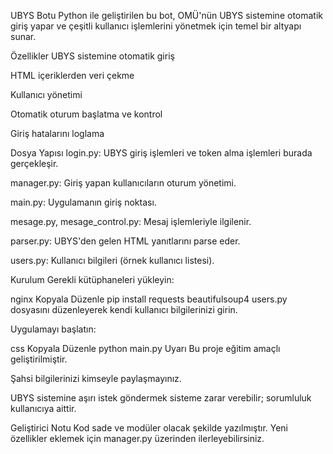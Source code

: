 UBYS Botu
Python ile geliştirilen bu bot, OMÜ'nün UBYS sistemine otomatik giriş yapar ve çeşitli kullanıcı işlemlerini yönetmek için temel bir altyapı sunar.

Özellikler
UBYS sistemine otomatik giriş

HTML içeriklerden veri çekme

Kullanıcı yönetimi

Otomatik oturum başlatma ve kontrol

Giriş hatalarını loglama

Dosya Yapısı
login.py: UBYS giriş işlemleri ve token alma işlemleri burada gerçekleşir.

manager.py: Giriş yapan kullanıcıların oturum yönetimi.

main.py: Uygulamanın giriş noktası.

mesage.py, mesage_control.py: Mesaj işlemleriyle ilgilenir.

parser.py: UBYS'den gelen HTML yanıtlarını parse eder.

users.py: Kullanıcı bilgileri (örnek kullanıcı listesi).

Kurulum
Gerekli kütüphaneleri yükleyin:

nginx
Kopyala
Düzenle
pip install requests beautifulsoup4
users.py dosyasını düzenleyerek kendi kullanıcı bilgilerinizi girin.

Uygulamayı başlatın:

css
Kopyala
Düzenle
python main.py
Uyarı
Bu proje eğitim amaçlı geliştirilmiştir.

Şahsi bilgilerinizi kimseyle paylaşmayınız.

UBYS sistemine aşırı istek göndermek sisteme zarar verebilir; sorumluluk kullanıcıya aittir.

Geliştirici Notu
Kod sade ve modüler olacak şekilde yazılmıştır. Yeni özellikler eklemek için manager.py üzerinden ilerleyebilirsiniz.
